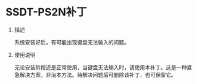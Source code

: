 # SSDT-PS2N补丁

1. 描述

   系统安装好后，有可能出现键盘无法输入的问题。

2. 使用说明

   无论安装阶段还是正常使用，当键盘无法输入时，请使用本补丁。这是一种紧急解决方案，非治本方法。待解决问题后可删除该补丁，也可保留它。
